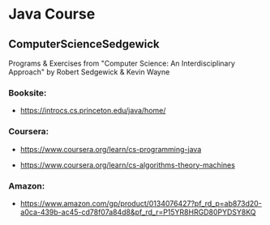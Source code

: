 # Java Course

## ComputerScienceSedgewick

Programs & Exercises from "Computer Science: An Interdisciplinary Approach" by Robert Sedgewick & Kevin Wayne

### Booksite:

- https://introcs.cs.princeton.edu/java/home/

### Coursera:

- https://www.coursera.org/learn/cs-programming-java

- https://www.coursera.org/learn/cs-algorithms-theory-machines

### Amazon:

- https://www.amazon.com/gp/product/0134076427?pf_rd_p=ab873d20-a0ca-439b-ac45-cd78f07a84d8&pf_rd_r=P15YR8HRGD80PYDSY8KQ
